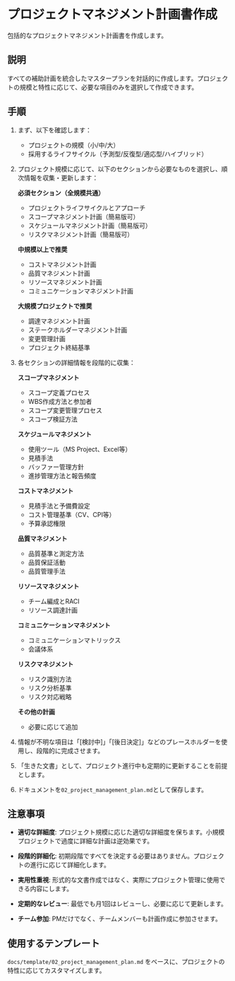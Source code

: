 # プロジェクトマネジメント計画書作成

包括的なプロジェクトマネジメント計画書を作成します。

## 説明

すべての補助計画を統合したマスタープランを対話的に作成します。プロジェクトの規模と特性に応じて、必要な項目のみを選択して作成できます。

## 手順

1. まず、以下を確認します：
   - プロジェクトの規模（小/中/大）
   - 採用するライフサイクル（予測型/反復型/適応型/ハイブリッド）

2. プロジェクト規模に応じて、以下のセクションから必要なものを選択し、順次情報を収集・更新します：

   **必須セクション（全規模共通）**
   - プロジェクトライフサイクルとアプローチ
   - スコープマネジメント計画（簡易版可）
   - スケジュールマネジメント計画（簡易版可）
   - リスクマネジメント計画（簡易版可）

   **中規模以上で推奨**
   - コストマネジメント計画
   - 品質マネジメント計画
   - リソースマネジメント計画
   - コミュニケーションマネジメント計画

   **大規模プロジェクトで推奨**
   - 調達マネジメント計画
   - ステークホルダーマネジメント計画
   - 変更管理計画
   - プロジェクト終結基準

3. 各セクションの詳細情報を段階的に収集：

   **スコープマネジメント**
   - スコープ定義プロセス
   - WBS作成方法と参加者
   - スコープ変更管理プロセス
   - スコープ検証方法

   **スケジュールマネジメント**
   - 使用ツール（MS Project、Excel等）
   - 見積手法
   - バッファー管理方針
   - 進捗管理方法と報告頻度

   **コストマネジメント**
   - 見積手法と予備費設定
   - コスト管理基準（CV、CPI等）
   - 予算承認権限

   **品質マネジメント**
   - 品質基準と測定方法
   - 品質保証活動
   - 品質管理手法

   **リソースマネジメント**
   - チーム編成とRACI
   - リソース調達計画

   **コミュニケーションマネジメント**
   - コミュニケーションマトリックス
   - 会議体系

   **リスクマネジメント**
   - リスク識別方法
   - リスク分析基準
   - リスク対応戦略

   **その他の計画**
   - 必要に応じて追加

4. 情報が不明な項目は「[検討中]」「[後日決定]」などのプレースホルダーを使用し、段階的に完成させます。

5. 「生きた文書」として、プロジェクト進行中も定期的に更新することを前提とします。

6. ドキュメントを`02_project_management_plan.md`として保存します。

## 注意事項

- **適切な詳細度**: プロジェクト規模に応じた適切な詳細度を保ちます。小規模プロジェクトで過度に詳細な計画は逆効果です。

- **段階的詳細化**: 初期段階ですべてを決定する必要はありません。プロジェクトの進行に応じて詳細化します。

- **実用性重視**: 形式的な文書作成ではなく、実際にプロジェクト管理に使用できる内容にします。

- **定期的なレビュー**: 最低でも月1回はレビューし、必要に応じて更新します。

- **チーム参加**: PMだけでなく、チームメンバーも計画作成に参加させます。

## 使用するテンプレート

`docs/template/02_project_management_plan.md` をベースに、プロジェクトの特性に応じてカスタマイズします。